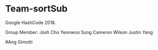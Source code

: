 # Team-sortSub
Google HashCode 2018.

Group Member:
Josh Cho
Yeonwoo Sung
Cameron Wilson
Justin Yang

#Ang Gimotti